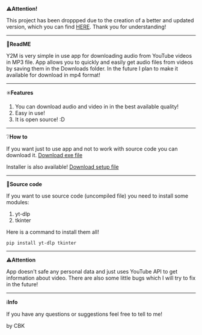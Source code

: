 ⚠️**Attention!**

This project has been droppped due to the creation of a better and updated version, which you can find [HERE](https://github.com/pythonCBK/y2m-pocket). Thank you for understanding!

___________________________________



📖**ReadME**

Y2M is very simple in use app for downloading audio from YouTube videos in MP3 file. App allows you to quickly and easily get audio files from videos by saving them in the Downloads folder. In the future I plan to make it available for download in mp4 format!

___________________________________

✳️**Features**
1. You can download audio and video in in the best available quality!
3. Easy in use!
4. It is open source! :D

___________________________________

❔**How to**

If you want just to use app and not to work with source code you can download it. [Download exe file](https://drive.google.com/file/d/1dRZAYjLUay8PJmYrCQbJmVEZTYKhtzs4/view?usp=sharing)

Installer is also available! [Download setup file](https://drive.google.com/file/d/1KEBiT-5OXEHJaRlYPxwtNszLnbF1AHvH/view?usp=sharing)
___________________________________

📃**Source code**

If you want to use source code (uncompiled file) you need to install some modules:
1. yt-dlp
2. tkinter

Here is a command to install them all!

```pip install yt-dlp tkinter```

___________________________________

⚠️**Attention**

App doesn't safe any personal data and just uses YouTube API to get information about video. There are also some little bugs which I will try to fix in the future!

___________________________________

ℹ️**Info**

If you have any questions or suggestions feel free to tell to me! 

by CBK

